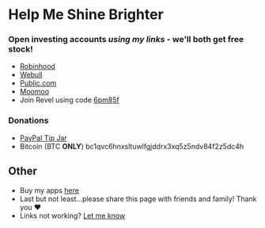 # Help Me Shine Brighter

### Open investing accounts _using my links_ - we'll both get free stock!
  - [Robinhood](https://join.robinhood.com/daniels20863)
  - [Webull](https://a.webull.com/8kstecCtaeVS4ZsVbz)
  - [Public.com](https://share.public.com/danielspringer)
  - [Moomoo](https://j.moomoo.com/00kcml)
  - Join Revel using code [6pm85f](http://app.gorevel.com/redeem-code/6pm85f)

### Donations
- [PayPal Tip Jar](https://www.paypal.com/paypalme/danielspringerpaypal)
- Bitcoin (BTC **ONLY**) bc1qvc6hnxsltuwlfgjddrx3xq5z5ndv84f2z5dc4h

## Other
- Buy my apps [here](https://apple.co/3uyCNct)
- Last but not least...please share this page with friends and family! Thank you ❤️
- Links not working? [Let me know](https://forms.gle/nkLPf2BcZy8V3VHA9)